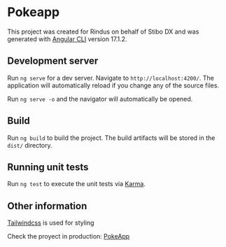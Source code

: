 # Pokeapp

This project was created for Rindus on behalf of Stibo DX and was generated with [Angular CLI](https://github.com/angular/angular-cli) version 17.1.2. 

## Development server

Run `ng serve` for a dev server. Navigate to `http://localhost:4200/`. The application will automatically reload if you change any of the source files.

Run `ng serve -o` and the navigator will automatically be opened.

## Build

Run `ng build` to build the project. The build artifacts will be stored in the `dist/` directory.

## Running unit tests

Run `ng test` to execute the unit tests via [Karma](https://karma-runner.github.io).

## Other information

[Tailwindcss](https://tailwindcss.com/) is used for styling

Check the proyect in production: [PokeApp](https://foundmypokemon.netlify.app/poke-list)
